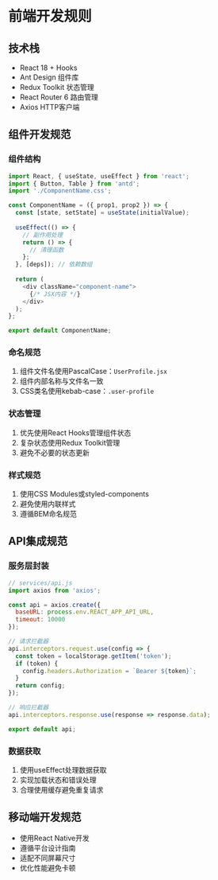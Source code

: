# 前端开发规则

## 技术栈
- React 18 + Hooks
- Ant Design 组件库
- Redux Toolkit 状态管理
- React Router 6 路由管理
- Axios HTTP客户端

## 组件开发规范

### 组件结构
```javascript
import React, { useState, useEffect } from 'react';
import { Button, Table } from 'antd';
import './ComponentName.css';

const ComponentName = ({ prop1, prop2 }) => {
  const [state, setState] = useState(initialValue);
  
  useEffect(() => {
    // 副作用处理
    return () => {
      // 清理函数
    };
  }, [deps]); // 依赖数组
  
  return (
    <div className="component-name">
      {/* JSX内容 */}
    </div>
  );
};

export default ComponentName;
```

### 命名规范
1. 组件文件名使用PascalCase：`UserProfile.jsx`
2. 组件内部名称与文件名一致
3. CSS类名使用kebab-case：`.user-profile`

### 状态管理
1. 优先使用React Hooks管理组件状态
2. 复杂状态使用Redux Toolkit管理
3. 避免不必要的状态更新

### 样式规范
1. 使用CSS Modules或styled-components
2. 避免使用内联样式
3. 遵循BEM命名规范

## API集成规范

### 服务层封装
```javascript
// services/api.js
import axios from 'axios';

const api = axios.create({
  baseURL: process.env.REACT_APP_API_URL,
  timeout: 10000
});

// 请求拦截器
api.interceptors.request.use(config => {
  const token = localStorage.getItem('token');
  if (token) {
    config.headers.Authorization = `Bearer ${token}`;
  }
  return config;
});

// 响应拦截器
api.interceptors.response.use(response => response.data);

export default api;
```

### 数据获取
1. 使用useEffect处理数据获取
2. 实现加载状态和错误处理
3. 合理使用缓存避免重复请求

## 移动端开发规范
- 使用React Native开发
- 遵循平台设计指南
- 适配不同屏幕尺寸
- 优化性能避免卡顿